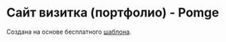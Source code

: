 # Сайт визитка (портфолио) - Pomge
Создана на основе бесплатного [шаблона](https://htmlcodex.com/bootstrap-cv-resume-template).
